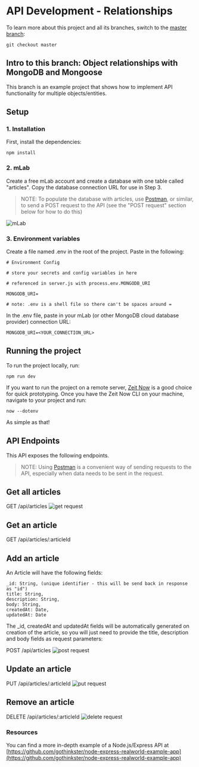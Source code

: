 # API Development - Relationships
To learn more about this project and all its branches, switch to the [master branch](https://github.com/richjava/api-development):
````
git checkout master
````
## Intro to this branch: Object relationships with MongoDB and Mongoose
This branch is an example project that shows how to implement API functionality for multiple objects/entities.


## Setup
### 1. Installation
First, install the dependencies:
````
npm install
````
### 2. mLab
Create a free mLab account and create a database with one table called "articles". Copy the database connection URL for use in Step 3.

> NOTE: To populate the database with articles, use [Postman](https://www.getpostman.com/), or similar, 
> to send a POST request to the API (see the "POST request" section below for how to do this)

![mLab](https://raw.githubusercontent.com/richjava/api-development/data-persistence/assets/images/f8853aa3-f2d6-40d9-b298-b8a4592fc746_mlab-articles.png "mLab")

### 3. Environment variables
Create a file named .env in the root of the project. Paste in the following:
````
# Environment Config

# store your secrets and config variables in here

# referenced in server.js with process.env.MONGODB_URI

MONGODB_URI=

# note: .env is a shell file so there can't be spaces around =
````

In the .env file, paste in your mLab (or other MongoDB cloud database provider) connection URL:
````
MONGODB_URI=<YOUR_CONNECTION_URL>
````
## Running the project
To run the project locally, run:
````
npm run dev
````
If you want to run the project on a remote server, [Zeit Now](https://zeit.co/now) is a good choice for quick prototyping. Once you have the Zeit Now CLI on your machine, navigate to your project and run:
````
now --dotenv
````
As simple as that!

## API Endpoints
This API exposes the following endpoints. 
> NOTE: Using [Postman](https://www.getpostman.com/) is a convenient way of sending requests to the API, especially when data needs to be sent in the request.

## Get all articles
GET /api/articles
![get request](https://raw.githubusercontent.com/richjava/api-development/data-persistence/assets/images/f8853aa3-f2d6-40d9-b298-b8a4592fc746_get-articles-postman.png "GET Request")

## Get an article
GET /api/articles/:articleId

## Add an article
An Article will have the following fields:
````
_id: String, (unique identifier - this will be send back in response as "id")
title: String,
description: String,
body: String,
createdAt: Date,
updatedAt: Date
````
The _id, createdAt and updatedAt fields will be automatically generated on creation of the article, so you will just need to provide the title, description and body fields as request parameters:

POST /api/articles
![post request](https://raw.githubusercontent.com/richjava/api-development/data-persistence/assets/images/f8853aa3-f2d6-40d9-b298-b8a4592fc746_post-article-postman.png "POST Request")

## Update an article
PUT /api/articles/:articleId
![put request](https://raw.githubusercontent.com/richjava/api-development/data-persistence/assets/images/f8853aa3-f2d6-40d9-b298-b8a4592fc746_put-articles-postman.png "PUT Request")

## Remove an article
DELETE /api/articles/:articleId
![delete request](https://raw.githubusercontent.com/richjava/api-development/data-persistence/assets/images/f8853aa3-f2d6-40d9-b298-b8a4592fc746_delete-article-postman.png "DELETE Request")

### Resources
You can find a more in-depth example of a Node.js/Express API at [https://github.com/gothinkster/node-express-realworld-example-app](https://github.com/gothinkster/node-express-realworld-example-app)